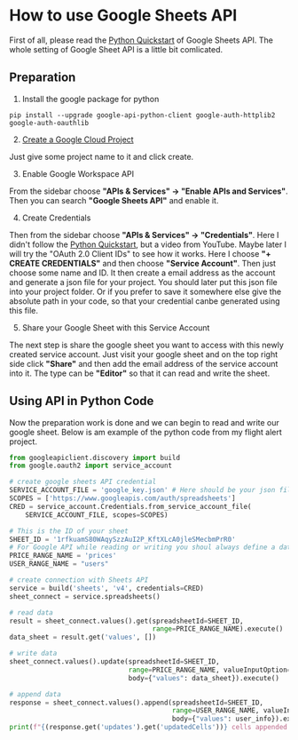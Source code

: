 # How to use Google Sheets API

First of all, please read the [Python Quickstart](https://developers.google.com/sheets/api/quickstart/python) of Google Sheets API. The whole setting of Google Sheet API is a little bit comlicated.

## Preparation
1. Install the google package for python

```
pip install --upgrade google-api-python-client google-auth-httplib2 google-auth-oauthlib
```

2. [Create a Google Cloud Project](https://console.cloud.google.com/projectcreate)

Just give some project name to it and click create.

3. Enable Google Workspace API

From the sidebar choose **"APIs & Services" -> "Enable APIs and Services"**. Then you can search **"Google Sheets API"** and enable it.

4. Create Credentials

Then from the sidebar choose **"APIs & Services" -> "Credentials"**. Here I didn't follow the [Python Quickstart](https://developers.google.com/sheets/api/quickstart/python), but a video from YouTube. Maybe later I will try the "OAuth 2.0 Client IDs" to see how it works. Here I choose **"+ CREATE CREDENTIALS"** and then choose **"Service Account"**. Then just choose some name and ID. It then create a email address as the account and generate a json file for your project. You should later put this json file into your project folder. Or if you prefer to save it somewhere else give the absolute path in your code, so that your credential canbe generated using this file.

5. Share your Google Sheet with this Service Account

The next step is share the google sheet you want to access with this newly created service account. Just visit your google sheet and on the top right side click **"Share"** and then add the email address of the service account into it. The type can be **"Editor"** so that it can read and write the sheet.

## Using API in Python Code
Now the preparation work is done and we can begin to read and write our google sheet. Below is am example of the python code from my flight alert project. 

```Python
from googleapiclient.discovery import build
from google.oauth2 import service_account

# create google sheets API credential
SERVICE_ACCOUNT_FILE = 'google_key.json' # Here should be your json file generated from google
SCOPES = ['https://www.googleapis.com/auth/spreadsheets']
CRED = service_account.Credentials.from_service_account_file(
    SERVICE_ACCOUNT_FILE, scopes=SCOPES)

# This is the ID of your sheet
SHEET_ID = '1rfkuamS80WAqySzzAuI2P_KftXLcA0jleSMecbmPrR0' 
# For Google API while reading or writing you shoul always define a data range. I will explain it later.
PRICE_RANGE_NAME = 'prices' 
USER_RANGE_NAME = "users"

# create connection with Sheets API
service = build('sheets', 'v4', credentials=CRED)
sheet_connect = service.spreadsheets()

# read data
result = sheet_connect.values().get(spreadsheetId=SHEET_ID,
                                    range=PRICE_RANGE_NAME).execute()
data_sheet = result.get('values', [])

# write data
sheet_connect.values().update(spreadsheetId=SHEET_ID,
                              range=PRICE_RANGE_NAME, valueInputOption="USER_ENTERED",
                              body={"values": data_sheet}).execute()

# append data
response = sheet_connect.values().append(spreadsheetId=SHEET_ID,
                                         range=USER_RANGE_NAME, valueInputOption="USER_ENTERED",
                                         body={"values": user_info}).execute()
print(f"{(response.get('updates').get('updatedCells'))} cells appended.")


```



